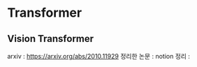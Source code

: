 # Transformer

## Vision Transformer
arxiv : https://arxiv.org/abs/2010.11929
정리한 논문 : 
notion 정리 : 
